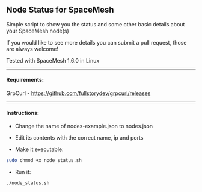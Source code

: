 ## Node Status for SpaceMesh

Simple script to show you the status and some other basic details about your SpaceMesh node(s)

If you would like to see more details you can submit a pull request, those are always welcome!

Tested with SpaceMesh 1.6.0 in Linux

---
#### Requirements:

GrpCurl - https://github.com/fullstorydev/grpcurl/releases

---
#### Instructions:

- Change the name of nodes-example.json to nodes.json

- Edit its contents with the correct name, ip and ports

- Make it executable:

```bash
sudo chmod +x node_status.sh
```

- Run it:

```bash
./node_status.sh
```



